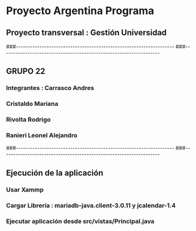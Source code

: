 # Proyecto Argentina Programa
## Proyecto transversal : Gestión Universidad
###-------------------------------------------------------------------
###-------------------------------------------------------------------
## GRUPO 22
### Integrantes : Carrasco Andres
###               Cristaldo Mariana
###               Rivolta Rodrigo
###               Ranieri Leonel Alejandro
###-------------------------------------------------------------------
###-------------------------------------------------------------------
## Ejecución de la aplicación
### Usar Xammp
### Cargar Librería : mariadb-java.client-3.0.11 y jcalendar-1.4
### Ejecutar aplicación desde src/vistas/Principal.java
